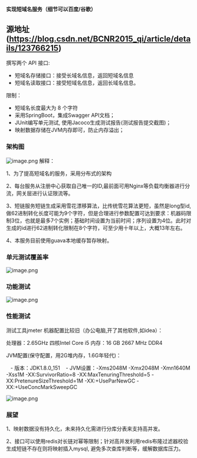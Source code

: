 #### 实现短域名服务（细节可以百度/谷歌）
## 源地址(https://blog.csdn.net/BCNR2015_qi/article/details/123766215)

撰写两个 API 接口:
- 短域名存储接口：接受长域名信息，返回短域名信息
- 短域名读取接口：接受短域名信息，返回长域名信息。

限制：
- 短域名长度最大为 8 个字符
- 采用SpringBoot，集成Swagger API文档；
- JUnit编写单元测试, 使用Jacoco生成测试报告(测试报告提交截图)；
- 映射数据存储在JVM内存即可，防止内存溢出；

### 架构图
![image.png](https://img-blog.csdnimg.cn/d80a8b1d611046259bedbb03e0809c35.png?x-oss-process=image/watermark,type_d3F5LXplbmhlaQ,shadow_50,text_Q1NETiBAQkNOUjIwMTVfcWk=,size_20,color_FFFFFF,t_70,g_se,x_16)
解释：

1、为了提高短域名的服务，采用分布式的架构

2、每台服务从注册中心获取自己唯一的ID,最前面可用Nginx等负载均衡器进行分流，网关层进行认证限流等。

3、短链服务短链生成采用雪花漂移算法，比传统雪花算法更短，虽然是long型id,做62进制转化长度可能为9个字符，但是合理进行参数配置可达到要求：机器码限制3位，也就是最多7个实例；基础时间设置为当前时间；序列设置为4位。此时对生成的id进行62进制转化限制在8个字符，可至少用十年以上，大概13年左右。

4、本服务目前使用guava本地缓存暂存映射。

### 单元测试覆盖率
![image.png](https://img-blog.csdnimg.cn/9b5cdcfaaeb54566b68bef11c2719176.png?x-oss-process=image/watermark,type_d3F5LXplbmhlaQ,shadow_50,text_Q1NETiBAQkNOUjIwMTVfcWk=,size_20,color_FFFFFF,t_70,g_se,x_16)

### 功能测试
![image.png](https://img-blog.csdnimg.cn/97087c70177e47629032e5a1923b9697.png?x-oss-process=image/watermark,type_d3F5LXplbmhlaQ,shadow_50,text_Q1NETiBAQkNOUjIwMTVfcWk=,size_20,color_FFFFFF,t_70,g_se,x_16)

### 性能测试
测试工具jmeter
机器配置比较旧（办公电脑,开了其他软件,如idea）：

处理器：2.65GHz 四核Intel Core i5
内存：16 GB 2667 MHz DDR4

JVM配置(保守配置，用2G堆内存，1.6G年轻代)：

   - 版本：JDK1.8.0_151
   - JVM设置：-Xms2048M -Xmx2048M -Xmn1640M -Xss1M -XX:SurvivorRatio=8 -XX:MaxTenuringThreshold=5 -XX:PretenureSizeThreshold=1M -XX:+UseParNewGC -XX:+UseConcMarkSweepGC

![image.png](https://img-blog.csdnimg.cn/a3c2b2bca5934814b00a80065950fa7f.png?x-oss-process=image/watermark,type_d3F5LXplbmhlaQ,shadow_50,text_Q1NETiBAQkNOUjIwMTVfcWk=,size_20,color_FFFFFF,t_70,g_se,x_16)

### 展望
1、映射数据没有持久化，未来持久化需进行分库分表来支持高并发。

2、接口可以使用redis对长链对幂等限制；针对高并发利用redis布隆过滤器校验生成短链不存在则将映射插入mysql, 避免多次查库判断等，缓解数据库压力。